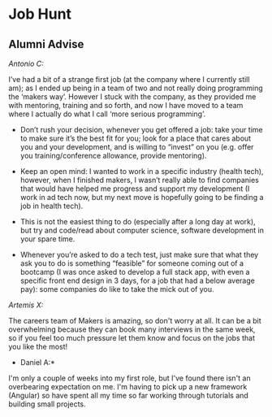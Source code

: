 # Job Hunt

## Alumni Advise

*Antonio C:*  

I’ve had a bit of a strange first job (at the company where I currently still am);
as I ended up being in a team of two and not really doing programming the ‘makers way’. 
However I stuck with the company, as they provided me with mentoring, training and so forth, 
and now I have moved to a team where I actually do what I call ‘more serious programming’.  

- Don’t rush your decision, whenever you get offered a job: 
take your time to make sure it’s the best fit for you; look for a place that cares about you and your development, 
and is willing to “invest” on you (e.g. offer you training/conference allowance, provide mentoring).

- Keep an open mind: I wanted to work in a specific industry (health tech), however, when I finished makers, 
I wasn’t really able to find companies that would have helped me progress and support my development 
(I work in ad tech now, but my next move is hopefully going to be finding a job in health tech).

- This is not the easiest thing to do (especially after a long day at work), but try and code/read about computer science, 
software development in your spare time.

- Whenever you’re asked to do a tech test, just make sure that what they ask you to do is 
something “feasible” for someone coming out of a bootcamp 
(I was once asked to develop a full stack app, with even a specific front end design in 3 days, 
for a job that had a below average pay): some companies do like to take the mick out of you. 

*Artemis X:*  

The careers team of Makers is amazing, so don't worry at all. It can be a bit overwhelming because 
they can book many interviews in the same week, so if you feel too much pressure let them know and 
focus on the jobs that you like the most!   

* Daniel A:*  

I'm only a couple of weeks into my first role, but I've found there isn't an overbearing expectation on me. 
I'm having to pick up a new framework (Angular) so have spent all my time so far working through tutorials 
and building small projects.   
